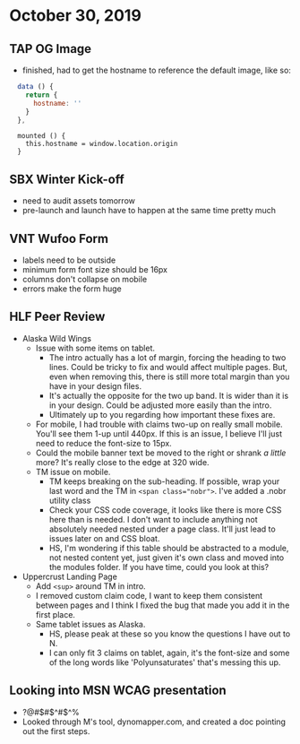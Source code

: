# October 30, 2019

## TAP OG Image
- finished, had to get the hostname to reference the default image, like so: 

```js
  data () {
    return {
      hostname: ''
    }
  },
```

```
  mounted () {
    this.hostname = window.location.origin
  }
```

## SBX Winter Kick-off
- need to audit assets tomorrow
- pre-launch and launch have to happen at the same time pretty much

## VNT Wufoo Form
- labels need to be outside
- minimum form font size should be 16px
- columns don't collapse on mobile
- errors make the form huge

## HLF Peer Review
- Alaska Wild Wings
  - Issue with some items on tablet. 
    - The intro actually has a lot of margin, forcing the heading to two lines. Could be tricky to fix and would affect multiple pages. But, even when removing this, there is still more total margin than you have in your design files. 
    - It's actually the opposite for the two up band. It is wider than it is in your design. Could be adjusted more easily than the intro. 
    - Ultimately up to you regarding how important these fixes are. 
  - For mobile, I had trouble with claims two-up on really small mobile. You'll see them 1-up until 440px. If this is an issue, I believe I'll just need to reduce the font-size to 15px. 
  - Could the mobile banner text be moved to the right or shrank _a little_ more? It's really close to the edge at 320 wide.
  - TM issue on mobile. 
    - TM keeps breaking on the sub-heading. If possible, wrap your last word and the TM in `<span class="nobr">`. I've added a .nobr utility class 
    - Check your CSS code coverage, it looks like there is more CSS here than is needed. I don't want to include anything not absolutely needed nested under a page class. It'll just lead to issues later on and CSS bloat.
    - HS, I'm wondering if this table should be abstracted to a module, not nested content yet, just given it's own class and moved into the modules folder. If you have time, could you look at this?
- Uppercrust Landing Page
  - Add `<sup>` around TM in intro.
  - I removed custom claim code, I want to keep them consistent between pages and I think I fixed the bug that made you add it in the first place. 
  - Same tablet issues as Alaska. 
    - HS, please peak at these so you know the questions I have out to N. 
    - I can only fit 3 claims on tablet, again, it's the font-size and some of the long words like 'Polyunsaturates' that's messing this up. 

## Looking into MSN WCAG presentation
- ?@#$#$^#$^%
- Looked through M's tool, dynomapper.com, and created a doc pointing out the first steps.

